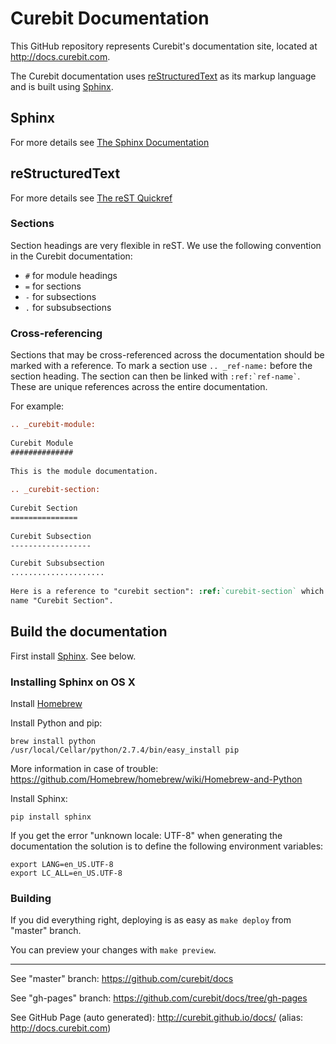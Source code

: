 Curebit Documentation
=====================

This GitHub repository represents Curebit's documentation site, located at http://docs.curebit.com.

The Curebit documentation uses [reStructuredText](http://docutils.sourceforge.net/rst.html) as its markup language and is built using [Sphinx](http://sphinx-doc.org/).

Sphinx
------

For more details see [The Sphinx Documentation](http://sphinx-doc.org/contents.html)

reStructuredText
----------------

For more details see [The reST Quickref](http://docutils.sourceforge.net/docs/user/rst/quickref.html)

### Sections

Section headings are very flexible in reST. We use the following convention in the Curebit documentation:

* `#` for module headings
* `=` for sections
* `-` for subsections
* `.` for subsubsections

### Cross-referencing

Sections that may be cross-referenced across the documentation should be marked with a reference.
To mark a section use `.. _ref-name:` before the section heading.
The section can then be linked with `` :ref:`ref-name` ``. These are unique references across the entire documentation.

For example:

```rst
.. _curebit-module:
 
Curebit Module
##############
 
This is the module documentation.
 
.. _curebit-section:
 
Curebit Section
===============
 
Curebit Subsection
------------------

Curebit Subsubsection
.....................
 
Here is a reference to "curebit section": :ref:`curebit-section` which will have the
name "Curebit Section".
```

Build the documentation
-----------------------

First install [Sphinx](http://sphinx-doc.org/). See below.

### Installing Sphinx on OS X

Install [Homebrew](http://brew.sh/)

Install Python and pip:

    brew install python
    /usr/local/Cellar/python/2.7.4/bin/easy_install pip

More information in case of trouble: https://github.com/Homebrew/homebrew/wiki/Homebrew-and-Python

Install Sphinx:

    pip install sphinx
    
If you get the error "unknown locale: UTF-8" when generating the documentation the solution is to define the following environment variables:

    export LANG=en_US.UTF-8
    export LC_ALL=en_US.UTF-8

### Building

If you did everything right, deploying is as easy as `make deploy` from "master" branch.

You can preview your changes with `make preview`.

---

See "master" branch: https://github.com/curebit/docs

See "gh-pages" branch: https://github.com/curebit/docs/tree/gh-pages

See GitHub Page (auto generated): http://curebit.github.io/docs/ (alias: http://docs.curebit.com)
